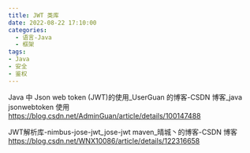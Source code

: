 ```yaml
---
title: JWT 类库
date: 2022-08-22 17:10:00
categories:
  - 语言-Java
  - 框架
tags:
- Java
- 安全
- 鉴权
---
```


Java 中 Json web token (JWT)的使用_UserGuan 的博客-CSDN 博客_java jsonwebtoken 使用
<https://blog.csdn.net/AdminGuan/article/details/100147488>

JWT解析库-nimbus-jose-jwt_jose-jwt maven_晴城丶的博客-CSDN 博客
<https://blog.csdn.net/WNX10086/article/details/122316658>
